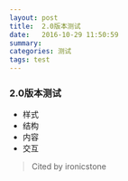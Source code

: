 ```yaml
---
layout: post 
title:  2.0版本测试
date:   2016-10-29 11:50:59
summary:
categories: 测试
tags: test
---
```

### 2.0版本测试
- 样式
- 结构
- 内容
- 交互

> Cited by ironicstone
